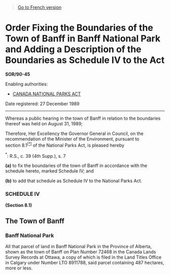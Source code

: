 > [Go to French version](/fr/Règlements/Décrets,%20ordonnances%20et%20règlements%20statutaires/90/45.md)

# Order Fixing the Boundaries of the Town of Banff in Banff National Park and Adding a Description of the Boundaries as Schedule IV to the Act

**SOR/90-45**

Enabling authorities: 
- [CANADA NATIONAL PARKS ACT](/en/Acts/Statutes%20of%20Canada/2000/c.%2032.md)

Date registered: 27 December 1989

----------

Whereas a public hearing in the town of Banff in relation to the boundaries thereof was held on August 31, 1989;

Therefore, Her Excellency the Governor General in Council, on the recommendation of the Minister of the Environment, pursuant to section 8.1<sup><a href='#fn_SOR-90-45_e_hq_6117'>[*]</a></sup> of the National Parks Act, is pleased hereby

<a name='fn_SOR-90-45_e_hq_6117'><sup>*</sup></a>: R.S., c. 39 (4th Supp.), s. 7<br />

**(a)** to fix the boundaries of the town of Banff in accordance with the schedule hereto, marked Schedule IV; and



**(b)** to add that schedule as Schedule IV to the National Parks Act.






### **SCHEDULE IV** 
**(Section 8.1)**
## The Town of Banff

### Banff National Park

All that parcel of land in Banff National Park in the Province of Alberta, shown as the town of Banff on Plan Number 72468 in the Canada Lands Survey Records at Ottawa, a copy of which is filed in the Land Titles Office in Calgary under Number LTO 8911788, said parcel containing 487 hectares, more or less.



